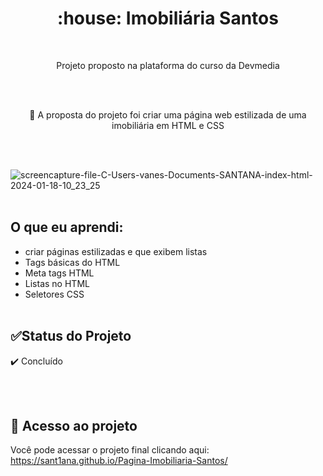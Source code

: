 <h1 align="center">
    <a>:house: Imobiliária Santos</a>
</h1> <br>

<p align="center">Projeto proposto na plataforma do curso da Devmedia</p> <br><br>

<p align="center">🚀 A proposta do projeto foi criar uma página web estilizada de uma imobiliária  em HTML e CSS</p> <br><br>

![screencapture-file-C-Users-vanes-Documents-SANTANA-index-html-2024-01-18-10_23_25](https://github.com/sant1ana/Imobiliaria-Santos/assets/93404790/a1c83cf8-4364-4b8f-bfc4-240ab19eec8c) <br><br>

## O que eu aprendi:


- criar páginas estilizadas e que exibem listas
- Tags básicas do HTML
- Meta tags HTML
- Listas no HTML
- Seletores CSS
 <br><br>

 ##  :white_check_mark:Status do Projeto<br>


:heavy_check_mark: Concluído  

<br><br>


##  :link: Acesso ao projeto


Você pode acessar o projeto final clicando aqui: https://sant1ana.github.io/Pagina-Imobiliaria-Santos/



